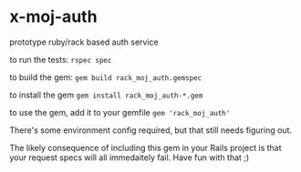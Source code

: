 x-moj-auth
==========

prototype ruby/rack based auth service

to run the tests: ```rspec spec```

to build the gem: ```gem build rack_moj_auth.gemspec```

to install the gem ```gem install rack_moj_auth-*.gem```

to use the gem, add it to your gemfile ```gem 'rack_moj_auth'```

There's some environment config required, but that still needs figuring out.

The likely consequence of including this gem in your Rails project is that your request specs will all immedaitely fail.  Have fun with that ;)
